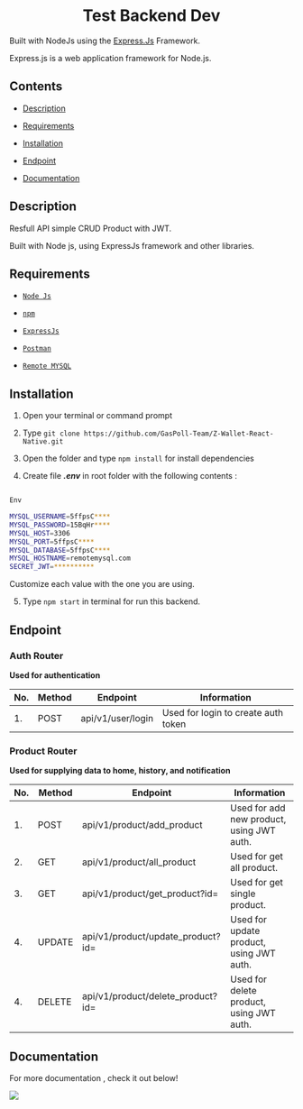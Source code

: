 
<h1 align="center">Test Backend Dev</h1>
  
Built with NodeJs using the <a href="https://en.wikipedia.org/wiki/Express.js">Express.Js</a> Framework.


Express.js is a web application framework for Node.js.</p> 


## Contents

  

-  [Description](#description)

-  [Requirements](#requirements)

-  [Installation](#installation)

-  [Endpoint](#endpoint)

-  [Documentation](#documentation)


  

## Description

  

Resfull API simple CRUD Product with JWT.

Built with Node js, using ExpressJs framework and other libraries.

  

## Requirements

  

-  [`Node Js`](https://nodejs.org/en/)

-  [`npm`](https://www.npmjs.com/get-npm)

-  [`ExpressJs`](https://expressjs.com/)

-  [`Postman`](https://www.postman.com/downloads/)

-  [`Remote MYSQL`](https://remotemysql.com/phpmyadmin/index.php)

  

## Installation

  

1. Open your terminal or command prompt

2. Type `git clone https://github.com/GasPoll-Team/Z-Wallet-React-Native.git`

3. Open the folder and type `npm install` for install dependencies

4. Create file **_.env_** in root folder with the following contents :

  

```bash

Env

MYSQL_USERNAME=5ffpsC****
MYSQL_PASSWORD=15BqHr****
MYSQL_HOST=3306
MYSQL_PORT=5ffpsC****
MYSQL_DATABASE=5ffpsC****
MYSQL_HOSTNAME=remotemysql.com
SECRET_JWT=**********

```

  

Customize each value with the one you are using.
 

5. Type `npm start` in terminal for run this backend.

  

## Endpoint
 

### Auth Router

**Used for authentication**

| No. | Method | Endpoint                           | Information                          |
| --- | ------ | ---------------------------------- | ------------------------------------ |
| 1.  | POST   | api/v1/user/login                  | Used for login to create auth token  |


### Product Router
**Used for supplying data to home, history, and notification**

| No. | Method | Endpoint                             | Information                                                   |
| --- | ------ | ------------------------------------ | ------------------------------------------------------------- |
| 1.  | POST   | api/v1/product/add_product           | Used for add new product, using JWT auth.                     |
| 2.  | GET    | api/v1/product/all_product           | Used for get all product.                                     |
| 3.  | GET    | api/v1/product/get_product?id=       | Used for get single product.                                  |
| 4.  | UPDATE | api/v1/product/update_product?id=    | Used for update product, using JWT auth.                      |
| 4.  | DELETE | api/v1/product/delete_product?id=    | Used for delete product, using JWT auth.                       |

## Documentation

For more documentation , check it out below!

<a  href="https://documenter.getpostman.com/view/13530339/TW6xoU7C">

<img  src="https://img.shields.io/badge/Documentation-POSTMAN-blue.svg?style=popout&logo=postman"/>

</a>

